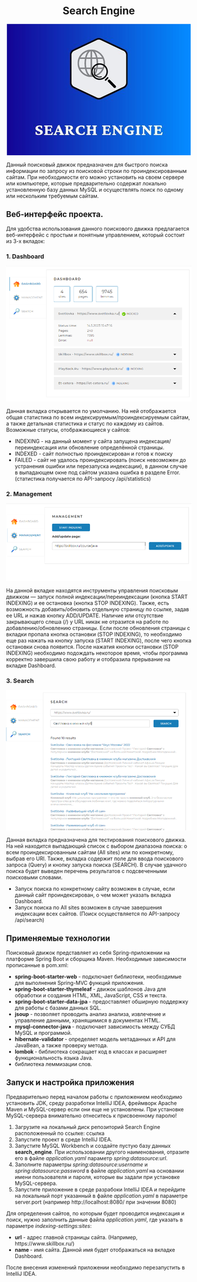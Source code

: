 <h1 align="center">Search Engine</h1>
<p align="center">
<img alt="Logo Search Engine" src="src/main/resources/img/photo1684064500.jpeg">
</p>

Данный поисковый движок предназначен для быстрого
поиска информации по запросу из поисковой строки по проиндексированным сайтам.
При необходимости его можно установить на своем сервере или компьютере, которые предварительно содержат
локально установленную базу данных MySQL и осуществлять поиск по одному или нескольким требуемым сайтам.

## Веб-интерфейс проекта.

Для удобства использования данного поискового движка предлагается веб-интерфейс с простым и понятным управлением, который состоит из 3-х вкладок:

### **1. Dashboard**

![Dashboard](src/main/resources/img/1.PNG)

Данная вкладка открывается по умолчанию. На ней
отображается общая статистика по всем индексируемым/проиндексируемым сайтам, а также
детальная статистика и статус по каждому из сайтов.
Возможные статусы, отображающиеся у сайтов:
- INDEXING - на данный момент у сайта запущена индексация/переиндексация или обновление определённой страницы.
- INDEXED - сайт полностью проиндексирован и готов к поиску
- FAILED - сайт не удалось проиндексировать (поиск невозможен до устранения ошибки или перезапуска индексации), в данном случае
  в выпадающем окне под сайтом указана ошибка в разделе Error.
  (статистика получается по API-запросу /api/statistics)

### **2. Management**

![Management](src/main/resources/img/2.PNG)

На данной вкладке находятся инструменты управления
поисковым движком — запуск полной индексации/переиндексации (кнопка START INDEXING) и ее
остановка (кнопка STOP INDEXING). Также, есть возможность добавить/обновить
отдельную страницу по ссылке, задав ее URL и нажав кнопку ADD/UPDATE.
Наличие или отсутствие закрывающего слеша (/) у URL никак не отразится на работе по
добавлению/обновлению страницы.
Если после обновления страницы с вкладки пропала кнопка остановки (STOP INDEXING), то необходимо еще раз нажать на кнопку запуска
(START INDEXING), после чего кнопка остановки снова появится.
После нажатия кнопки остановки (STOP INDEXING) необходимо подождать некоторое время, чтобы программа корректно завершила свою работу и
отобразила прерывание на вкладке Dashboard.

### **3. Search**

![Search](src/main/resources/img/3.PNG)

Данная вкладка предназначена для тестирования поискового
движка.
На ней находится выпадающий список с выбором диапазона поиска: о всем проиндексированным сайтам (All sites)
или по конкретному, выбрав его URl. Также, вкладка содержит поле для ввода поискового запроса (Query) и кнопку
запуска поиска (SEARCH). В случае удачного поиска будет выведен перечень результатов с подсвеченными поисковыми словами.
- Запуск поиска по конкретному сайту возможен в случае, если данный сайт проиндексирован, о чем может указать вкладка Dashboard.
- Запуск поиска по All sites возможен в случае завершения индексации всех сайтов.
  (Поиск осуществляется по API-запросу /api/search)

## Применяемые технологии

Поисковый движок представляет из себя Spring-приложении на платформе Spring Boot и сборщика Maven.
Необходимые зависимости прописанные в pom.xml:
<ul>
<li>
<b>spring-boot-starter-web</b> - подключает библиотеки, необходимые для выполнения Spring-MVC функций приложения.
</li>
<li>
<b>spring-boot-starter-thymeleaf </b>- движок шаблонов Java для обработки и создания HTML, XML, JavaScript, CSS и текста.
</li>
<li>
<b>spring-boot-starter-data-jpa </b>- предоставляет обширную поддержку для работы с базами данных SQL.
</li>
<li>
<b>jsoup</b> - позволяет проводить анализ анализа, извлечение и управление данными, хранящимися в документах HTML.
</li>
<li>
<b>mysql-connector-java </b>- подключает зависимость между СУБД MySQL и программой.
</li>
<li>
<b>hibernate-validator </b>- определяет модель метаданных и API для JavaBean, а также проверку метода.
</li>
<li>
<b>lombok </b>- библиотека сокращает код в классах и расширяет функциональность языка Java.
</li>
<li>
библиотека леммизации слов.
</li>
</ul>

## Запуск и настройка приложения

Предварительно перед началом работы с приложением необходимо установить JDK, среду разработки IntelliJ IDEA, фреймворк
Apache Maven и MySQL-сервер
если они еще не установлены. При установке MySQL-сервера внимательно отнеситесь к присвоенному паролю!

1. Загрузите на локальный диск репозиторий Search Engine расположенный по ссылке:  ссылка
2. Запустите проект в среде IntelliJ IDEA.
3. Запустите MySQL Workbench и создайте пустую базу данных **search_engine**.
   При использовании другого наименования, отразите его в файле _application.yaml_ параметр _spring:datasource:url_.
4. Заполните параметры _spring:datasource:username_ и _spring:datasource:password_ в файле _application.yaml_ на
   основании
   имени пользователя и пароля, которые вы задали при установке MySQL-сервера.
5. Запустите приложение в среде разрабоки IntelliJ IDEA и перейдите на локальный порт указанный
   в файле _application.yaml_ в параметре server.port (например http://localhost:8080/ при значении 8080)

Для определения сайтов, по которым будет проводится индексация и поиск, нужно заполнить данные
файла _application.yaml_, где указать в параметре _indexing-settings:sites_:
<ul>
<li>
<b>url</b> - адрес главной страницы сайта. (Например, https://www.skillbox.ru/)
</li>
<li>
<b>name </b>- имя сайта. Данной имя будет отображаться на вкладке Dashboard.
</li>
</ul>
После внесения изменений приложении необходимо перезапустить в IntelliJ IDEA.





